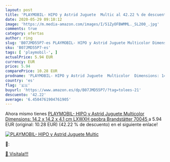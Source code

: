 ```yaml
---
layout: post
title: 'PLAYMOBIL- HIPO y Astrid Juguete  Multic al 42.22 % de descuento'
date: 2020-05-29 09:10:12
image: 'https://m.media-amazon.com/images/I/51ZyOFBWMML._SL200_.jpg'
comments: true
category: ofertas
author: ring
slug: 'B07JMD55P7-es PLAYMOBIL- HIPO y Astrid Juguete Multicolor Dimensions:...'
sku: 'B07JMD55P7-es'
tags: [ 'playmobil-', ]
actualPrice: 5.94 EUR
currency: EUR
price: 5.94
comparePrice: 10.28 EUR
prodname: 'PLAYMOBIL- HIPO y Astrid Juguete  Multicolor  Dimensions: 14.2 x 14.2 x 4.1 cm LXWXH   geobra Brandstätter 70045 '
country: 'es'
flag: '🇪🇸'
buyurl: 'https://www.amazon.es/dp/B07JMD55P7/?tag=tolees-21'
descuento: '42.22'
average: '6.4504761904761905'
---
```


Ahora mismo tienes [PLAYMOBIL- HIPO y Astrid Juguete  Multicolor  Dimensions: 14.2 x 14.2 x 4.1 cm LXWXH   geobra Brandstätter 70045 ](https://www.amazon.es/dp/B07JMD55P7/?tag=tolees-21) a 5.94 EUR (original: 10.28 EUR) (42.22 %  de descuento) en el siguiente enlace!

[![PLAYMOBIL- HIPO y Astrid Juguete  Multic](https://m.media-amazon.com/images/I/51ZyOFBWMML._SL200_.jpg)](https://www.amazon.es/dp/B07JMD55P7/?tag=tolees-21)

🔎:


[🛒 Visítala!!!](https://www.amazon.es/dp/B07JMD55P7/?tag=tolees-21)
